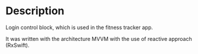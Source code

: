 # Description 
Login control block, which is used in the fitness tracker app. 

It was written with the architecture MVVM with the use of reactive approach (RxSwift).
